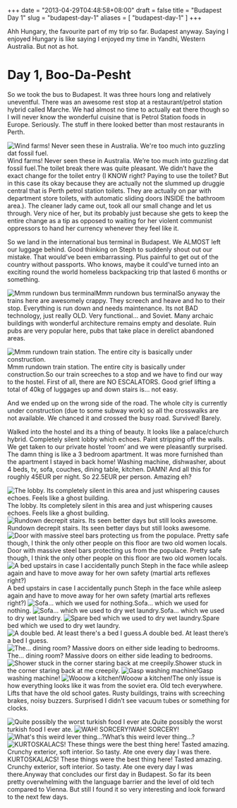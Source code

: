 +++
date = "2013-04-29T04:48:58+08:00"
draft = false
title = "Budapest Day 1"
slug = "budapest-day-1"
aliases = [
	"budapest-day-1"
]
+++

Ahh Hungary, the favourite part of my trip so far. Budapest anyway. Saying I enjoyed Hungary is like saying I enjoyed my time in Yandhi, Western Australia. But not as hot.


# Day 1, Boo-Da-Pesht

So we took the bus to Budapest. It was three hours long and relatively uneventful. There was an awesome rest stop at a restaurant/petrol station hybrid called Marche. We had almost no time to actually eat there though so I will never know the wonderful cuisine that is Petrol Station foods in Europe. Seriously. The stuff in there looked better than most restaurants in Perth.


![Wind farms! Never seen these in Australia. We're too much into guzzling dat fossil fuel.](/images/2013/05/img_20130428_122601.jpg)Wind farms! Never seen these in Australia. We’re too much into guzzling dat fossil fuel.The toilet break there was quite pleasant. We didn’t have the exact change for the toilet entry (I KNOW right? Paying to use the toilet? But in this case its okay because they are actually not the slummed up druggie central that is Perth petrol station toilets. They are actually on par with department store toilets, with automatic sliding doors INSIDE the bathroom area.). The cleaner lady came out, took all our small change and let us through. Very nice of her, but its probably just because she gets to keep the entire change as a tip as opposed to waiting for her violent communist oppressors to hand her currency whenever they feel like it.

So we land in the international bus terminal in Budapest. We ALMOST left our luggage behind. Good thinking on Steph to suddenly shout out our mistake. That would’ve been embarrassing. Plus painful to get out of the country without passports. Who knows, maybe it could’ve turned into an exciting round the world homeless backpacking trip that lasted 6 months or something.


![Mmm rundown bus terminal](/images/2013/05/img_20130428_154549.jpg)Mmm rundown bus terminalSo anyway the trains here are awesomely crappy. They screech and heave and ho to their stop. Everything is run down and needs maintenance. Its not BAD technology, just really OLD. Very functional… and Soviet. Many archaic buildings with wonderful architecture remains empty and desolate. Ruin pubs are very popular here, pubs that take place in derelict abandoned areas.


![Mmm rundown train station. The entire city is basically under construction.](/images/2013/05/img_20130428_154552.jpg)Mmm rundown train station. The entire city is basically under construction.So our train screeches to a stop and we have to find our way to the hostel. First of all, there are NO ESCALATORS. Good grief lifting a total of 40kg of luggages up and down stairs is… not easy.

And we ended up on the wrong side of the road. The whole city is currently under construction (due to some subway work) so all the crosswalks are not available. We chanced it and crossed the busy road. Survived! Barely.

Walked into the hostel and its a thing of beauty. It looks like a palace/church hybrid. Completely silent lobby which echoes. Paint stripping off the walls. We get taken to our private hostel ‘room’ and we were pleasantly surprised. The damn thing is like a 3 bedroom apartment. It was more furnished than the apartment I stayed in back home! Washing machine, dishwasher, about 4 beds, tv, sofa, couches, dining table, kitchen. DAMN! And all this for roughly 45EUR per night. So 22.5EUR per person. Amazing eh?


![The lobby. Its completely silent in this area and just whispering causes echoes. Feels like a ghost building.](/images/2013/05/img_20130428_165246.jpg)The lobby. Its completely silent in this area and just whispering causes echoes. Feels like a ghost building.
![Rundown decrepit stairs. Its seen better days but still looks awesome.](/images/2013/05/img_20130428_164830.jpg)Rundown decrepit stairs. Its seen better days but still looks awesome.
![Door with massive steel bars protecting us from the populace. Pretty safe though, I think the only other people on this floor are two old women locals.](/images/2013/05/img_20130428_163648.jpg)Door with massive steel bars protecting us from the populace. Pretty safe though, I think the only other people on this floor are two old women locals.
![A bed upstairs in case I accidentally punch Steph in the face while asleep again and have to move away for her own safety (martial arts reflexes right?)](/images/2013/05/img_20130428_163538.jpg)A bed upstairs in case I accidentally punch Steph in the face while asleep again and have to move away for her own safety (martial arts reflexes right?)
![Sofa... which we used for nothing.](/images/2013/05/img_20130428_163533.jpg)Sofa… which we used for nothing.
![Sofa... which we used to dry wet laundry.](/images/2013/05/img_20130428_163526.jpg)Sofa… which we used to dry wet laundry.
![Spare bed which we used to dry wet laundry.](/images/2013/05/img_20130428_163520.jpg)Spare bed which we used to dry wet laundry.
![A double bed. At least there's a bed I guess.](/images/2013/05/img_20130428_163509.jpg)A double bed. At least there’s a bed I guess.
![The... dining room? Massive doors on either side leading to bedrooms.](/images/2013/05/img_20130428_163355.jpg)The… dining room? Massive doors on either side leading to bedrooms.
![Shower stuck in the corner staring back at me creepily.](/images/2013/05/img_20130428_163338.jpg)Shower stuck in the corner staring back at me creepily.
![Gasp washing machine!](/images/2013/05/img_20130428_163330.jpg)Gasp washing machine!
![Wooow a kitchen!](/images/2013/05/img_20130428_163204.jpg)Wooow a kitchen!The only issue is how everything looks like it was from the soviet era. Old tech everywhere. Lifts that have the old school gates. Rusty buildings, trains with screeching brakes, noisy buzzers. Surprised I didn’t see vacuum tubes or something for clocks.


![Quite possibly the worst turkish food I ever ate.](/images/2013/05/img_20130428_170701.jpg)Quite possibly the worst turkish food I ever ate.
![WAH! SORCERY!](/images/2013/05/img_20130428_173435.jpg)WAH! SORCERY!
![What's this weird lever thing...?](/images/2013/05/img_20130428_173422.jpg)What’s this weird lever thing…?
![KURTOSKALACS! These things were the best thing here! Tasted amazing. Crunchy exterior, soft interior. So tasty. Ate one every day I was there.](/images/2013/05/img_20130428_172736.jpg)KURTOSKALACS! These things were the best thing here! Tasted amazing. Crunchy exterior, soft interior. So tasty. Ate one every day I was there.Anyway that concludes our first day in Budapest. So far its been pretty overwhelming with the language barrier and the level of old tech compared to Vienna. But still I found it so very interesting and look forward to the next few days.


